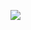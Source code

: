 ![](https://github-profile-summary-cards.vercel.app/api/cards/profile-details?username=wArahh&theme=dark)
